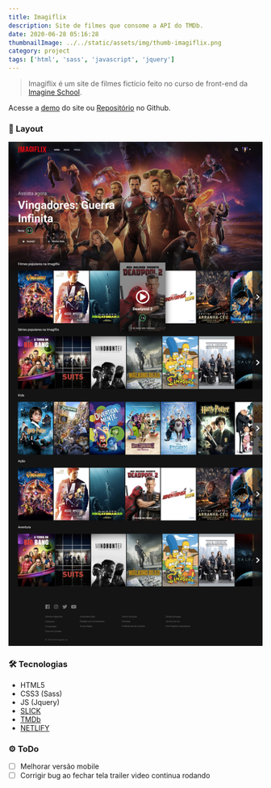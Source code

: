 ```yaml
---
title: Imagiflix
description: Site de filmes que consome a API do TMDb.
date: 2020-06-28 05:16:28
thumbnailImage: ../../static/assets/img/thumb-imagiflix.png
category: project
tags: ['html', 'sass', 'javascript', 'jquery']
---
```


> Imagiflix é um site de filmes fictício feito no curso de front-end da [Imagine School](http://imagineschool.com.br/).

Acesse a [demo](https://imagiflix.netlify.app) do site ou [Repositório](https://github.com/GuiSAlmeida/imagiflix) no Github.


### 🎨 Layout
![Layout](../../static/assets/img/imagiflix-layout.jpg)

### 🛠️ **Tecnologias**
* HTML5
* CSS3 (Sass)
* JS (Jquery)
* [SLICK](http://kenwheeler.github.io/slick/)
* [TMDb](https://www.themoviedb.org)
* [NETLIFY](https://www.netlify.com/)

### ⚙️ **ToDo**
* [ ] Melhorar versão mobile
* [ ] Corrigir bug ao fechar tela trailer video continua rodando
